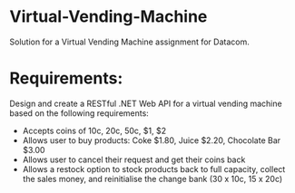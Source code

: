 # Virtual-Vending-Machine
Solution for a Virtual Vending Machine assignment for Datacom.

# Requirements:
Design and create a RESTful .NET Web API for a virtual vending machine based on the following requirements:
- Accepts coins of 10c, 20c, 50c, $1, $2
- Allows user to buy products: Coke $1.80, Juice $2.20, Chocolate Bar $3.00
- Allows user to cancel their request and get their coins back
- Allows a restock option to stock products back to full capacity, collect the sales money, and reinitialise the change bank (30 x 10c, 15 x 20c)
